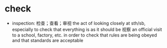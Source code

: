# check

- inspection: 检查；查看；审视 the act of looking closely at sth/sb, especially to check that everything is as it should be 视察 an official visit to a school, factory, etc. in order to check that rules are being obeyed and that standards are acceptable
